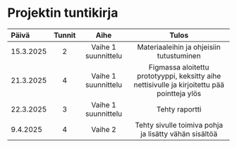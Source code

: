 # Projektin tuntikirja

| Päivä  | Tunnit | Aihe |  Tulos |
| :---  |     :---:      |     :---:      |     :---:      |
| 15.3.2025 | 2 | Vaihe 1 suunnittelu  | Materiaaleihin ja ohjeisiin tutustuminen |
| 21.3.2025 | 4 | Vaihe 1 suunnittelu | Figmassa aloitettu prototyyppi, keksitty aihe nettisivulle ja kirjoitettu pää pointteja ylös |
| 22.3.2025 | 3 | Vaihe 1 suunnittelu | Tehty raportti | 
| 9.4.2025 | 4 | Vaihe 2 | Tehty sivulle toimiva pohja ja  lisätty vähän sisältöä |


